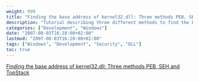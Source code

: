 ```yaml
---
weight: 999
title: "Finding the base address of kernel32.dll: Three methods PEB, SEH and TopStack"
description: "Tutorial describing three different methods to find the base address of kernel32.dll in Windows: PEB, SEH and TopStack methods."
categories: ["Development", "Windows"]
date: "2007-08-03T16:28:00+02:00"
lastmod: "2007-08-03T16:28:00+02:00"
tags: ["Windows", "Development", "Security", "DLL"]
toc: true
---
```


[Finding the base address of kernel32.dll: Three methods PEB, SEH and TopStack](/pdf/trouver_kernel32.pdf)
